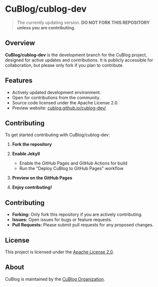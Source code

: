 # CuBlog/cublog-dev
> The currently updating version. **DO NOT FORK THIS REPOSITORY unless you are contributing.**

## Overview

**CuBlog/cublog-dev** is the development branch for the CuBlog project, designed for active updates and contributions. It is publicly accessible for collaboration, but please only fork if you plan to contribute.

## Features

- Actively updated development environment.
- Open for contributions from the community.
- Source code licensed under the Apache License 2.0.
- Preview website: [cublog.github.io/cublog-dev/](http://cublog.github.io/cublog-dev/)

## Contributing

To get started contributing with CuBlog/cublog-dev:

1. **Fork the repository**
2. **Enable Jekyll**  
   - Enable the GitHub Pages and GitHub Actions for build
   - Run the "Deploy CuBlog to GitHub Pages" workflow

3. **Preview on the GitHub Pages**  
4. **Enjoy contributing!**

## Contributing

- **Forking:** Only fork this repository if you are actively contributing.
- **Issues:** Open issues for bugs or feature requests.
- **Pull Requests:** Please submit pull requests for any proposed changes.

## License

This project is licensed under the [Apache License 2.0](LICENSE).

## About

CuBlog is maintained by the [CuBlog Organization](https://github.com/CuBlog).
